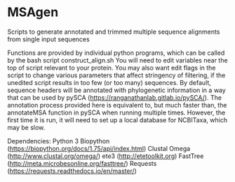 # MSAgen
Scripts to generate annotated and trimmed multiple sequence alignments from single input sequences

Functions are provided by individual python programs, which can be called by the bash script construct_align.sh
You will need to edit variables near the top of script relevant to your protein. You may also want edit flags in the script to change various parameters that affect stringency of filtering, if the unedited script results in too few (or too many) sequences.
By default, sequence headers will be annotated with phylogenetic information in a way that can be used by pySCA (https://ranganathanlab.gitlab.io/pySCA/). The annotation process provided here is equivalent to, but much faster than, the annotateMSA function in pySCA when running multiple times. However, the first time it is run, it will need to set up a local database for NCBITaxa, which may be slow.

Dependencies:
Python 3
Biopython (https://biopython.org/docs/1.75/api/index.html)
Clustal Omega (http://www.clustal.org/omega/)
ete3 (http://etetoolkit.org)
FastTree (http://meta.microbesonline.org/fasttree/)
Requests (https://requests.readthedocs.io/en/master/)
